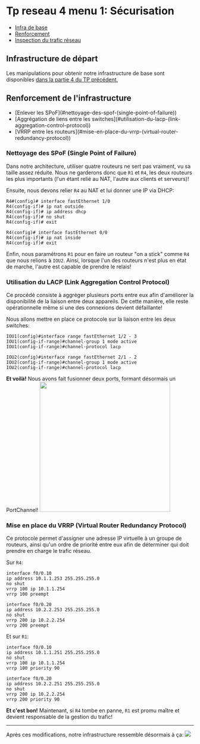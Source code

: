 # Tp reseau 4 menu 1: Sécurisation

* [Infra de base](#infrastructure-de-départ)
* [Renforcement](#renforcement-de-linfrastructure)
* [Inspection du trafic réseau](#hé-la-qui-va-là?)

## Infrastructure de départ

Les manipulations pour obtenir notre infrastructure de base sont disponibles [dans la partie 4 du TP précédent.](https://github.com/DamienOrl/TP-reseau-3/blob/master/README.md#iv-lab-final)

## Renforcement de l'infrastructure
* [Enlever les SPoF](#nettoyage-des-spof-(single-point-of-failure\))
* [Aggrégation de liens entre les switches](#utilisation-du-lacp-(link-aggregation-control-protocol\))
* [VRRP entre les routeurs](#mise-en-place-du-vrrp-(virtual-router-redundancy-protocol\))

### Nettoyage des SPoF (Single Point of Failure)
Dans notre architecture, utiliser quatre routeurs ne sert pas vraiment, vu sa taille assez réduite. Nous ne garderons donc que `R1` et `R4`, les deux routeurs les plus importants (l'un étant relié au NAT, l'autre aux clients et serveurs)!

Ensuite, nous devons relier `R4` au NAT et lui donner une IP via DHCP:

```
R4#(config)# interface fastEthernet 1/0
R4(config-if)# ip nat outside
R4(config-if)# ip address dhcp
R4(config-if)# no shut
R4(config-if)# exit

R4(config)# interface fastEthernet 0/0
R4(config-if)# ip nat inside
R4(config-if)# exit
```

Enfin, nous paramétrons `R1` pour en faire un routeur "on a stick" comme `R4` que nous relions à `IOU2`. Ainsi, lorsque l'un des routeurs n'est plus en état de marche, l'autre est capable de prendre le relais!

### Utilisation du LACP (Link Aggregation Control Protocol)

Ce procédé consiste à aggréger plusieurs ports entre eux afin d'améliorer la disponibilité de la liaison entre deux appareils. De cette manière, elle reste opérationnelle même si une des connexions devient défaillante!

Nous allons mettre en place ce protocole sur la liaison entre les deux switches:

```
IOU1(config)#interface range fastEthernet 1/2 - 3
IOU1(config-if-range)#channel-group 1 mode active
IOU1(config-if-range)#channel-protocol lacp
```

```
IOU2(config)#interface range fastEthernet 2/1 - 2
IOU2(config-if-range)#channel-group 1 mode active
IOU2(config-if-range)#channel-protocol lacp
```

**Et voilà!** Nous avons fait fusionner deux ports, formant désormais un PortChannel!
<img src="https://media.giphy.com/media/MY6LrEW1m6rgA/giphy.gif" width="350">

### Mise en place du VRRP (Virtual Router Redundancy Protocol)

Ce protocole permet d'assigner une adresse IP virtuelle à un groupe de routeurs, ainsi qu'un ordre de priorité entre eux afin de déterminer qui doit prendre en charge le trafic réseau.

Sur `R4`:
```
interface f0/0.10
ip address 10.1.1.253 255.255.255.0
no shut
vrrp 100 ip 10.1.1.254
vrrp 100 preempt

interface f0/0.20
ip address 10.2.2.253 255.255.255.0
no shut
vrrp 200 ip 10.2.2.254
vrrp 200 preempt
```


Et sur `R1`:
```
interface f0/0.10
ip address 10.1.1.251 255.255.255.0
no shut
vrrp 100 ip 10.1.1.254
vrrp 100 priority 90

interface f0/0.20
ip address 10.2.2.251 255.255.255.0
no shut
vrrp 200 ip 10.2.2.254
vrrp 200 priority 90
```

**Et c'est bon!** Maintenant, si `R4` tombe en panne, `R1` est promu maître et devient responsable de la gestion du trafic!

----
Après ces modifications, notre infrastructure ressemble désormais à ça:
<img src="Captures/Infra renforcée.png" />
